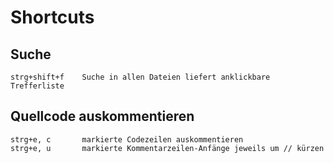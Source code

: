 # Shortcuts

## Suche

	strg+shift+f	Suche in allen Dateien liefert anklickbare Trefferliste

## Quellcode auskommentieren

	strg+e, c		markierte Codezeilen auskommentieren
	strg+e, u		markierte Kommentarzeilen-Anfänge jeweils um // kürzen